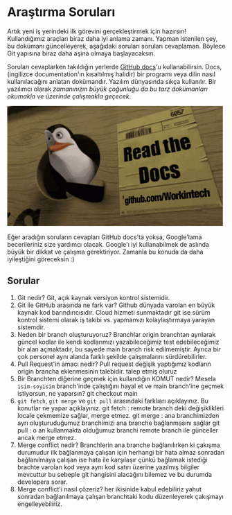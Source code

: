 # Araştırma Soruları

Artık yeni iş yerindeki ilk görevini gerçekleştirmek için hazırsın! Kullandığımız araçları biraz daha iyi anlama zamanı. Yapman istenilen şey, bu dokümanı güncelleyerek, aşağıdaki soruları soruları cevaplaman. Böylece Git yapısına biraz daha aşina olmaya başlayacaksın.

Soruları cevaplarken takıldığın yerlerde [GitHub docs](https://docs.github.com/en)'u kullanabilirsin. Docs, (ingilizce documentation'ın kısaltılmış halidir) bir programı veya dilin nasıl kullanılacağını anlatan dokümandır. Yazılım dünyasında sıkça kullanılır. Bir yazılımcı olarak _zamanınızın büyük çoğunluğu da bu tarz dokümanları okumakla ve üzerinde çalışmakla geçecek_.

![READ THE DOCS](https://github.com/Workintech/FSWeb-S1G1-Projesi-Web-Development-Projesi-icin-Git/blob/main/read-the-docs-wit.gif?raw=true)

Eğer aradığın soruların cevapları GitHub docs'ta yoksa, Google'lama becerileriniz size yardımcı olacak. Google'ı iyi kullanabilmek de aslında büyük bir dikkat ve çalışma gerektiriyor. Zamanla bu konuda da daha iyileştiğini göreceksin :)

## Sorular

1. Git nedir?
   Git, açık kaynak versiyon kontrol sistemidir.
2. Git ile GitHub arasında ne fark var?
   Github dünyada varolan en büyük kaynak kod barındırıcısıdır. Cloud hizmeti sunmaktadır git ise sürüm kontrol sistemi olarak iş takibi vs. yapmamızı kolaylaştırmaya yarayan sistemdir.
3. Neden bir branch oluşturuyoruz?
   Branchlar origin branchtan ayrılarak güncel kodlar ile kendi kodlarımızı yazabileceğimiz test edebileceğimiz bir alan açmaktadır, bu sayede main branch risk edilmemiştir. Ayrıca bir çok personel aynı alanda farklı şekilde çalışmalarını sürdürebilirler.
4. Pull Request'in amacı nedir?
   Pull request değişik yaptığımız kodların origin brancha eklenmesinin talebidir. talep etmiş oluruz
5. Bir Branchten diğerine geçmek için kullandığın KOMUT nedir? Mesela `isim-soyisim` branch'inde çalıştığını hayal et ve main branch'ine geçmek istiyorsun, ne yaparsın?
   git checkout main
6. `git fetch`, `git merge` ve `git pull` arasındaki farklıarı açıklayınız. Bu konutlar ne yapar açıklayınız.
   git fetch : remote branch deki değişiklikleri locale çekmemize sağlar, merge etmez.
   git merge : ana branchimizden ayrı oluşturuduğumuz branchimizi ana branche bağlanmasını sağlar
   git pull : o an kullanmakta olduğumuz branchi remote branch ile günceller ancak merge etmez.
7. Merge conflict nedir?
   Branchlerin ana branche bağlanılırken ki çakışma durumudur ilk bağlanmaya çalışan için herhangi bir hata almaz sonradan bağlanılmaya çalışan ise hata ile karşılaşır çünkü bağlamak istediği brachte varolan kod veya aynı kod satırı üzerine yazılmış bilgiler mevcuttur bu sebeple git hangisini alacağını bilemez ve bu durumda developera sorar.
8. Merge conflict'i nasıl çözeriz?
   her ikisinide kabul edebiliriz yahut sonradan bağlanılmaya çalışan branchtaki kodu düzenleyerek çakışmayı engelleyebiliriz.
